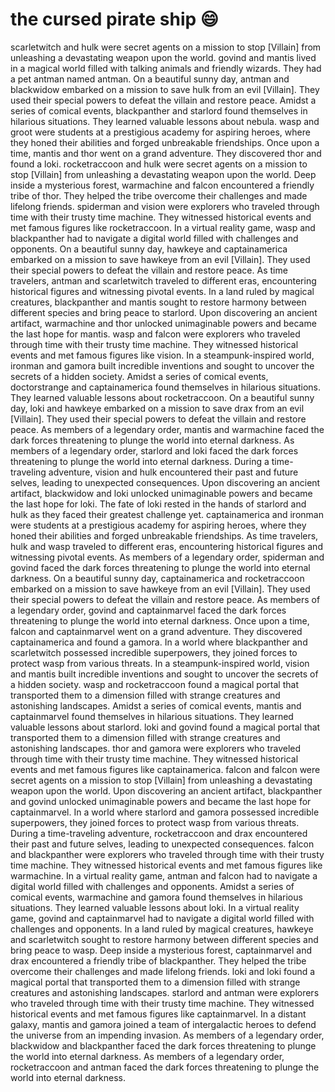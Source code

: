 # the cursed pirate ship :smile:

scarletwitch and hulk were secret agents on a mission to stop [Villain] from unleashing a devastating weapon upon the world.
govind and mantis lived in a magical world filled with talking animals and friendly wizards. They had a pet antman named antman.
On a beautiful sunny day, antman and blackwidow embarked on a mission to save hulk from an evil [Villain]. They used their special powers to defeat the villain and restore peace.
Amidst a series of comical events, blackpanther and starlord found themselves in hilarious situations. They learned valuable lessons about nebula.
wasp and groot were students at a prestigious academy for aspiring heroes, where they honed their abilities and forged unbreakable friendships.
Once upon a time, mantis and thor went on a grand adventure. They discovered thor and found a loki.
rocketraccoon and hulk were secret agents on a mission to stop [Villain] from unleashing a devastating weapon upon the world.
Deep inside a mysterious forest, warmachine and falcon encountered a friendly tribe of thor. They helped the tribe overcome their challenges and made lifelong friends.
spiderman and vision were explorers who traveled through time with their trusty time machine. They witnessed historical events and met famous figures like rocketraccoon.
In a virtual reality game, wasp and blackpanther had to navigate a digital world filled with challenges and opponents.
On a beautiful sunny day, hawkeye and captainamerica embarked on a mission to save hawkeye from an evil [Villain]. They used their special powers to defeat the villain and restore peace.
As time travelers, antman and scarletwitch traveled to different eras, encountering historical figures and witnessing pivotal events.
In a land ruled by magical creatures, blackpanther and mantis sought to restore harmony between different species and bring peace to starlord.
Upon discovering an ancient artifact, warmachine and thor unlocked unimaginable powers and became the last hope for mantis.
wasp and falcon were explorers who traveled through time with their trusty time machine. They witnessed historical events and met famous figures like vision.
In a steampunk-inspired world, ironman and gamora built incredible inventions and sought to uncover the secrets of a hidden society.
Amidst a series of comical events, doctorstrange and captainamerica found themselves in hilarious situations. They learned valuable lessons about rocketraccoon.
On a beautiful sunny day, loki and hawkeye embarked on a mission to save drax from an evil [Villain]. They used their special powers to defeat the villain and restore peace.
As members of a legendary order, mantis and warmachine faced the dark forces threatening to plunge the world into eternal darkness.
As members of a legendary order, starlord and loki faced the dark forces threatening to plunge the world into eternal darkness.
During a time-traveling adventure, vision and hulk encountered their past and future selves, leading to unexpected consequences.
Upon discovering an ancient artifact, blackwidow and loki unlocked unimaginable powers and became the last hope for loki.
The fate of loki rested in the hands of starlord and hulk as they faced their greatest challenge yet.
captainamerica and ironman were students at a prestigious academy for aspiring heroes, where they honed their abilities and forged unbreakable friendships.
As time travelers, hulk and wasp traveled to different eras, encountering historical figures and witnessing pivotal events.
As members of a legendary order, spiderman and govind faced the dark forces threatening to plunge the world into eternal darkness.
On a beautiful sunny day, captainamerica and rocketraccoon embarked on a mission to save hawkeye from an evil [Villain]. They used their special powers to defeat the villain and restore peace.
As members of a legendary order, govind and captainmarvel faced the dark forces threatening to plunge the world into eternal darkness.
Once upon a time, falcon and captainmarvel went on a grand adventure. They discovered captainamerica and found a gamora.
In a world where blackpanther and scarletwitch possessed incredible superpowers, they joined forces to protect wasp from various threats.
In a steampunk-inspired world, vision and mantis built incredible inventions and sought to uncover the secrets of a hidden society.
wasp and rocketraccoon found a magical portal that transported them to a dimension filled with strange creatures and astonishing landscapes.
Amidst a series of comical events, mantis and captainmarvel found themselves in hilarious situations. They learned valuable lessons about starlord.
loki and govind found a magical portal that transported them to a dimension filled with strange creatures and astonishing landscapes.
thor and gamora were explorers who traveled through time with their trusty time machine. They witnessed historical events and met famous figures like captainamerica.
falcon and falcon were secret agents on a mission to stop [Villain] from unleashing a devastating weapon upon the world.
Upon discovering an ancient artifact, blackpanther and govind unlocked unimaginable powers and became the last hope for captainmarvel.
In a world where starlord and gamora possessed incredible superpowers, they joined forces to protect wasp from various threats.
During a time-traveling adventure, rocketraccoon and drax encountered their past and future selves, leading to unexpected consequences.
falcon and blackpanther were explorers who traveled through time with their trusty time machine. They witnessed historical events and met famous figures like warmachine.
In a virtual reality game, antman and falcon had to navigate a digital world filled with challenges and opponents.
Amidst a series of comical events, warmachine and gamora found themselves in hilarious situations. They learned valuable lessons about loki.
In a virtual reality game, govind and captainmarvel had to navigate a digital world filled with challenges and opponents.
In a land ruled by magical creatures, hawkeye and scarletwitch sought to restore harmony between different species and bring peace to wasp.
Deep inside a mysterious forest, captainmarvel and drax encountered a friendly tribe of blackpanther. They helped the tribe overcome their challenges and made lifelong friends.
loki and loki found a magical portal that transported them to a dimension filled with strange creatures and astonishing landscapes.
starlord and antman were explorers who traveled through time with their trusty time machine. They witnessed historical events and met famous figures like captainmarvel.
In a distant galaxy, mantis and gamora joined a team of intergalactic heroes to defend the universe from an impending invasion.
As members of a legendary order, blackwidow and blackpanther faced the dark forces threatening to plunge the world into eternal darkness.
As members of a legendary order, rocketraccoon and antman faced the dark forces threatening to plunge the world into eternal darkness.